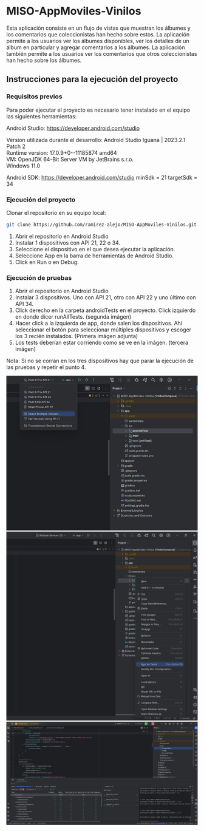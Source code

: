 # MISO-AppMoviles-Vinilos

Esta aplicación consiste en un flujo de vistas que muestran los álbumes y los comentarios que coleccionistas han hecho sobre estos. La aplicación permite a los usuarios ver los álbumes disponibles, ver los detalles de un álbum en particular y agregar comentarios a los álbumes. La aplicación también permite a los usuarios ver los comentarios que otros coleccionistas han hecho sobre los álbumes.

## Instrucciones para la ejecución del proyecto

### Requisitos previos

Para poder ejecutar el proyecto es necesario tener instalado en el equipo las siguientes herramientas:

Android Studio: https://developer.android.com/studio

<p>
Version utilizada durante el desarrollo: Android Studio Iguana | 2023.2.1 Patch 2 <br>
Runtime version: 17.0.9+0--11185874 amd64 <br>
VM: OpenJDK 64-Bit Server VM by JetBrains s.r.o. <br>
Windows 11.0 <br>
</p>

Android SDK: https://developer.android.com/studio
minSdk = 21
targetSdk = 34

### Ejecución del proyecto
Clonar el repositorio en su equipo local:
```bash
git clone https://github.com/ramirez-alejo/MISO-AppMoviles-Vinilos.git
```
  1. Abrir el repositorio en Android Studio  
  2. Instalar 1 dispositivos con API 21, 22 o 34.
  3. Seleccione el dispositivo en el que desea ejecutar la aplicación.
  4. Seleccione App en la barra de herramientas de Android Studio.
  5. Click en Run o en Debug.

### Ejecución de pruebas
  1. Abrir el repositorio en Android Studio  
  2. Instalar 3 dispositivos. Uno con API 21, otro con API 22 y uno último con API 34.
  3. Click derecho en la carpeta androidTests en el proyecto. Click izquierdo en donde dicer runAllTests. (segunda imágen)
  4. Hacer click a la izquierda de app, donde salen los dispositivos. Ahí seleccionar el botón para seleccionar múltiples dispositivos y escoger los 3 recién instalados. (Primera imágen adjunta)
  5. Los tests deberían estar corriendo como se ve en la imágen. (tercera imágen)

Nota: Si no se corran en los tres dispositivos hay que parar la ejecución de las pruebas y repetir el punto 4.

![alt text](<gradle/Images/image (8).png>)
![alt text](<gradle/Images/image (9).png>)
![alt text](<gradle/Images/image (10).png>)